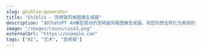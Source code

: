```yaml
---
slug: ghiblio-generator
title: "Ghiblio - 宫崎骏风格图像生成器"
description: "由ChatGPT 4o模型驱动的宫崎骏风格图像生成器。将您的想法转化为美丽的吉卜力工作室风格艺术作品。"
image: "/images/cases/case2.png"
externalUrl: "https://example.com"
tags: ["AI", "艺术", "宫崎骏"]
---
```


